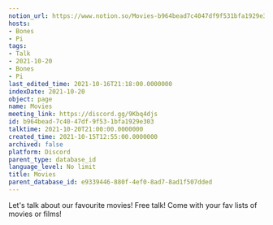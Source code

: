 ```yaml
---
notion_url: https://www.notion.so/Movies-b964bead7c4047df9f531bfa1929e303
hosts:
- Bones
- Pi
tags:
- Talk
- 2021-10-20
- Bones
- Pi
last_edited_time: 2021-10-16T21:18:00.0000000
indexDate: 2021-10-20
object: page
name: Movies
meeting_link: https://discord.gg/9Kbq4djs
id: b964bead-7c40-47df-9f53-1bfa1929e303
talktime: 2021-10-20T21:00:00.0000000
created_time: 2021-10-15T12:55:00.0000000
archived: false
platform: Discord
parent_type: database_id
language_level: No limit
title: Movies
parent_database_id: e9339446-880f-4ef0-8ad7-8ad1f507dded
---
```


Let's talk about our favourite movies!
Free talk! Come with your fav lists of movies or films!


